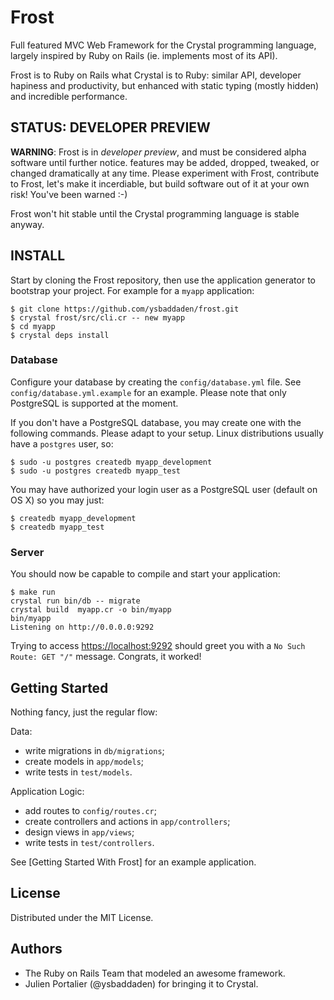 # Frost

Full featured MVC Web Framework for the Crystal programming language, largely
inspired by Ruby on Rails (ie. implements most of its API).

Frost is to Ruby on Rails what Crystal is to Ruby: similar API, developer
hapiness and productivity, but enhanced with static typing (mostly hidden) and
incredible performance.


## STATUS: DEVELOPER PREVIEW

**WARNING**: Frost is in _developer preview_, and must be considered alpha
software until further notice. features may be added, dropped, tweaked, or
changed dramatically at any time. Please experiment with Frost, contribute to
Frost, let's make it incerdiable, but build software out of it at your own risk!
You've been warned :-)

Frost won't hit stable until the Crystal programming language is stable anyway.


## INSTALL

Start by cloning the Frost repository, then use the application generator to
bootstrap your project. For example for a `myapp` application:

```
$ git clone https://github.com/ysbaddaden/frost.git
$ crystal frost/src/cli.cr -- new myapp
$ cd myapp
$ crystal deps install
```

### Database

Configure your database by creating the `config/database.yml` file. See
`config/database.yml.example` for an example. Please note that only PostgreSQL
is supported at the moment.

If you don't have a PostgreSQL database, you may create one with the following
commands. Please adapt to your setup. Linux distributions usually have a
`postgres` user, so:

```
$ sudo -u postgres createdb myapp_development
$ sudo -u postgres createdb myapp_test
```

You may have authorized your login user as a PostgreSQL user (default on OS X)
so you may just:

```
$ createdb myapp_development
$ createdb myapp_test
```

### Server

You should now be capable to compile and start your application:

```
$ make run
crystal run bin/db -- migrate
crystal build  myapp.cr -o bin/myapp
bin/myapp
Listening on http://0.0.0.0:9292
```

Trying to access <https://localhost:9292> should greet you with a
`No Such Route: GET "/"` message. Congrats, it worked!


## Getting Started

Nothing fancy, just the regular flow:

Data:
- write migrations in `db/migrations`;
- create models in `app/models`;
- write tests in `test/models`.

Application Logic:
- add routes to `config/routes.cr`;
- create controllers and actions in `app/controllers`;
- design views in `app/views`;
- write tests in `test/controllers`.

See [Getting Started With Frost] for an example application.


## License

Distributed under the MIT License.


## Authors

- The Ruby on Rails Team that modeled an awesome framework.
- Julien Portalier (@ysbaddaden) for bringing it to Crystal.
